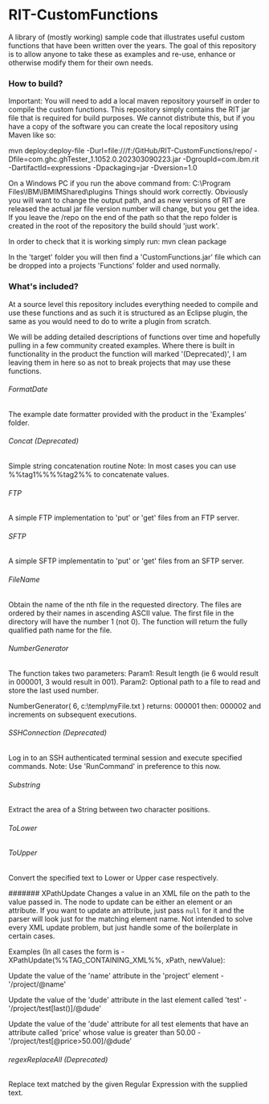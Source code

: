 # RIT-CustomFunctions

A library of (mostly working) sample code that illustrates useful custom functions that have been written over the years.
The goal of this repository is to allow anyone to take these as examples and re-use, enhance or otherwise modify them for their own needs.

### How to build?

Important: You will need to add a local maven repository yourself in order to compile the custom functions. This repository simply contains the RIT jar file that is required for build purposes. We cannot distribute this, but if you have a copy of the software you can create the local repository using Maven like so:

mvn deploy:deploy-file -Durl=file:///f:/GitHub/RIT-CustomFunctions/repo/ -Dfile=com.ghc.ghTester_1.1052.0.202303090223.jar -DgroupId=com.ibm.rit -DartifactId=expressions -Dpackaging=jar -Dversion=1.0

On a Windows PC if you run the above command from: C:\Program Files\IBM\IBMIMShared\plugins
Things should work correctly. Obviously you will want to change the output path, and as new versions of RIT are released the actual jar file version number will change, but you get the idea.
If you leave the /repo on the end of the path so that the repo folder is created in the root of the repository the build should 'just work'.

In order to check that it is working simply run:
mvn clean package

In the 'target' folder you will then find a 'CustomFunctions.jar' file which can be dropped into a projects 'Functions' folder and used normally.

### What's included?
At a source level this repository includes everything needed to compile and use these functions and as such it is structured as an Eclipse plugin, the same as you would need to do to write a plugin from scratch.

We will be adding detailed descriptions of functions over time and hopefully pulling in a few community created examples.
Where there is built in functionality in the product the function will marked '(Deprecated)', I am leaving them in here so as not to break projects that may use these functions.

###### FormatDate
The example date formatter provided with the product in the 'Examples' folder.

###### Concat (Deprecated)
Simple string concatenation routine
Note: In most cases you can use %%tag1%%%%tag2%% to concatenate values.

###### FTP
A simple FTP implementation to 'put' or 'get' files from an FTP server.

###### SFTP
A simple SFTP implementatin to 'put' or 'get' files from an SFTP server.

###### FileName
Obtain the name of the nth file in the requested directory.
The files are ordered by their names in ascending ASCII value.
The first file in the directory will have the number 1 (not 0).
The function will return the fully qualified path name for the file.

###### NumberGenerator
The function takes two parameters:
Param1: Result length (ie 6 would result in 000001, 3 would result in 001).
Param2: Optional path to a file to read and store the last used number.

NumberGenerator( 6, c:\\temp\\myFile.txt ) returns: 000001 then: 000002 and increments on subsequent executions.

###### SSHConnection (Deprecated)
Log in to an SSH authenticated terminal session and execute specified commands.
Note: Use 'RunCommand' in preference to this now.

###### Substring
Extract the area of a String between two character positions.

###### ToLower
###### ToUpper
Convert the specified text to Lower or Upper case respectively.

####### XPathUpdate
Changes a value in an XML file on the path to the value passed in. The node to update can be either an element or an attribute. If you want to update an attribute, just pass <code>null</code> for it and the parser will look just for the matching element name. Not intended to solve every XML update problem, but just handle some of the boilerplate in certain cases.

Examples (In all cases the form is - XPathUpdate(%%TAG_CONTAINING_XML%%, xPath, newValue):

Update the value of the 'name' attribute in the 'project' element - 
'/project/@name'

Update the value of the 'dude' attribute in the last element called 'test' - 
'/project/test[last()]/@dude'

Update the value of the  'dude' attribute for all test elements that have an attribute called 'price' whose value is greater than 50.00 - 
'/project/test[@price>50.00]/@dude' 

###### regexReplaceAll (Deprecated)
Replace text matched by the given Regular Expression with the supplied text.